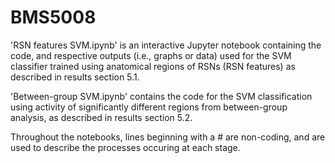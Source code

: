 # BMS5008
'RSN features SVM.ipynb' is an interactive Jupyter notebook containing the code, and respective outputs (i.e., graphs or data) used for the SVM classifier trained using anatomical regions of RSNs (RSN features) as described in results section 5.1.

'Between-group SVM.ipynb' contains the code for the SVM classification using activity of significantly different regions from between-group analysis, as described in results section 5.2.

Throughout the notebooks, lines beginning with a # are non-coding, and are used to describe the processes occuring at each stage.
